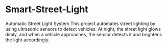 # Smart-Street-Light
Automatic Street Light System
This project automates street lighting by using ultrasonic sensors to detect vehicles.
At night, the street light glows dimly, and when a vehicle approaches, the sensor detects it and brightens the light accordingly.
